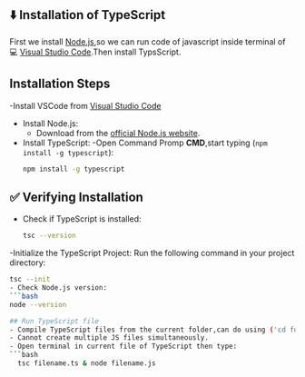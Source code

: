 ## ⬇️ Installation of TypeScript
First we install [Node.js](https://nodejs.org/),so we can run code of javascript inside terminal of 💻 [Visual Studio Code](https://code.visualstudio.com/).Then install TypsScript. 
 
## Installation  Steps
-Install VSCode from  [Visual Studio Code](https://code.visualstudio.com/download)
- Install Node.js:
  - Download from the [official Node.js website](https://nodejs.org/).
- Install TypeScript:
  -Open Command Promp **CMD**,start typing (`npm install -g typescript`):
  ```bash
  npm install -g typescript

## ✅ Verifying Installation
- Check if TypeScript is installed:
  ```bash
  tsc --version
 -Initialize the TypeScript Project: Run the following command in your project directory:
  ```bash
  tsc --init
- Check Node.js version:
  ```bash
  node --version
 
## Run TypeScript file 
- Compile TypeScript files from the current folder,can do using ('cd folderName').
- Cannot create multiple JS files simultaneously.
- Open terminal in current file of TypeScript then type:
  ```bash
    tsc filename.ts & node filename.js
